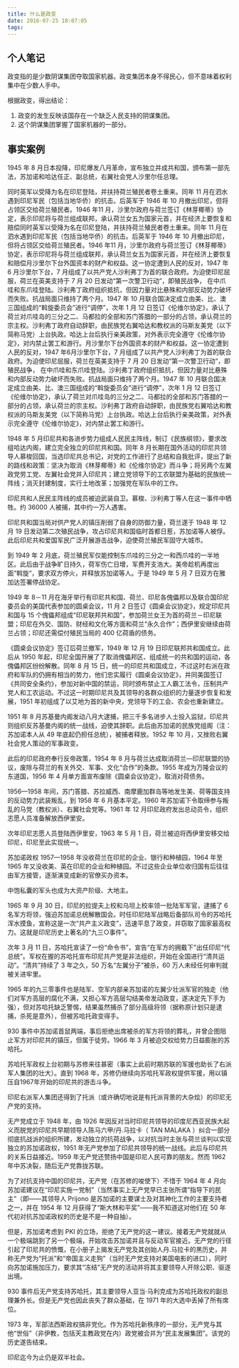 ```yaml
---
title: 什么是政变
date: 2016-07-25 18:07:05
tags: 
---
```


## 个人笔记 ##

政变指的是少数阴谋集团夺取国家机器。政变集团本身不得民心，但不意味着权利集中在少数人手中。

根据政变，得出结论：

1. 政变的发生反映该国存在一个缺乏人民支持的阴谋集团。
2. 这个阴谋集团掌握了国家机器的一部分。

## 事实案例 ##

1945 年 8 月日本投降，印尼爆发八月革命，宣布独立并成共和国，颁布第一部先法，苏加诺和哈达任正、副总统，右翼社会党人沙里尔任总理。

同时英军以受降为名在印尼登陆，并扶持荷兰殖民者卷土重来。同年 11 月在泗水遇到印尼军民（包括当地华侨）的抗击。后英军于 1946 年 10 月撤出印尼，但将占领区交给荷兰殖民者。1946 年11 月，沙里尔政府与荷兰签订《林芽椰蒂》协定，表示印尼将与荷兰组成联邦，承认荷兰女五为国家元首，并在经济上要恢复和赔偿同时英军以受降为名在印尼登陆，并扶持荷兰殖民者卷土重来。同年 11 月在泗水遇到印尼军民（包括当地华侨）的抗击。后英军于 1946 年 10 月撤出印尼，但将占领区交给荷兰殖民者。1946 年11 月，沙里尔政府与荷兰签订《林芽椰蒂》协定，表示印尼将与荷兰组成联邦，承认荷兰女五为国家元首，并在经济上要恢复和赔偿月沙里尔下台外国资本的财产和权益。这一协定遭到人民的反对，1947 年 6 月沙里尔下台，7 月组成了以共产党人沙利弗丁为首的联合政府。为迫使印尼屈服，荷兰在英美支持于 7 月 20 日发动“第一次警卫行动”，即殖民战争， 在中爪哇和东爪哇登陆。沙利弗丁政府组织抵抗，但因力量对比悬殊和内部反动势力破坏而失败。抗战局面只维持了两个月。1947 年 10 月联合国决定成立由美、比、澳三国组成的“斡旋委员会”进行“调停”，次年 1 月 12 日签订《伦维尔协定》，承认了荷兰对爪哇岛的三分之二、马都拉的全部和苏门答腊的一部分的占领，承认荷兰的宗主权。沙利弗丁政府自动辞职，由民族党右翼哈达和教权派的马斯友美党（以下简称马党）上台执政。哈达上台后执行亲美政策，对外表示完全遵守《伦维尔协定》，对内禁止罢工和游行。月沙里尔下台外国资本的财产和权益。这一协定遭到人民的反对，1947 年6月沙里尔下台，7 月组成了以共产党人沙利弗丁为首的联合政府。为迫使印尼屈服，荷兰在英美支持于 7 月 20 日发动“第一次警卫行动”，即殖民战争， 在中爪哇和东爪哇登陆。沙利弗丁政府组织抵抗，但因力量对比悬殊和内部反动势力破坏而失败。抗战局面只维持了两个月。1947 年 10 月联合国决定成立由美、比、澳三国组成的“斡旋委员会”进行“调停”，次年 1 月 12 日签订《伦维尔协定》，承认了荷兰对爪哇岛的三分之二、马都拉的全部和苏门答腊的一部分的占领，承认荷兰的宗主权。沙利弗丁政府自动辞职，由民族党右翼哈达和教权派的马斯友美党（以下简称马党）上台执政。哈达上台后执行亲美政策，对外表示完全遵守《伦维尔协定》，对内禁止罢工和游行。

1948 年 5 月印尼共和各进步势力组成人民民主阵线，制订《民族纲领》，要求改组哈达内阁，建立完全独立的印尼共和国。同年 8 月长期在国外活动的印尼共领导人慕梭回国，当选印尼共总书记，对党的工作进行了总结和自我批评，提出了新的路线和政策：坚决为取消《林芽椰蒂》和《伦维尔协定》而斗争；将另两个左翼政党劳工党、左翼社会党并入印尼共；建立党领导下的工农联盟为基础的民族统一阵线；消灭封建制度，实行土地改革；加强党在军队中的工作。

印尼共和人民民主阵线的成员被迫武装自卫。慕梭、沙利弗丁等人在这一事件中牺牲。约 36000 人被捕，其中约一万人遇害。

印尼共和国当局对供产党人的镇压削弱了自身的防御力量，荷兰遂于 1948 年 12 月 19 日发动第二次殖民战争，攻占印尼共和国临时首都日惹，苏加诺等人被俘。此后印尼共和爱国军民广泛开展游击战争，迫使荷兰殖民军固守大城市。

到 1949 年 2 月底，荷兰殖民军仅能控制东爪哇的三分之一和西爪哇的一半地区。此后由于战争旷日持久，荷军伤亡日增，军费开支浩大。美帝趁机再度出面“斡旋“，要求双方停火，并释放苏加诺等人。于是 1949 年 5  月 7 日双方在雅加达签署停战协定。

1949 年 8－11 月在海牙举行有印尼共和国、荷兰、印尼各傀儡邦以及联合国印尼委员会的美国代表参加的圆桌会议，11 月 2 日签订《圆桌会议协定》，规定印尼共和国与 15 个傀儡邦组成“印尼联邦共和国”，参加荷兰女王为首的荷兰－印尼联盟；印尼在外交、国防、财经和文化等方面和荷兰“永久合作”；西伊里安继续由荷兰占领；印尼还需偿付殖民当局的 400 亿荷盾的债务。

《圆桌会议协定》签订后荷兰撤军，1949 年 12 月 19 日印尼联邦共和国成立。此后从 1950 年起，印尼全国开展了了取消傀儡邦区、组成统一的共和国的运动，各傀儡邦区纷纷解散。同年 8 月 15 日，统一的印尼共和国成立，不过这时右派在政府和军队的仍拥有相当的势力，他们忠实履行《圆桌会议协定》，并同美国签订《共同安全条约》，参加对新中国的禁运，同时颁布禁止工人霸工法令，压制共产党人和工农运动。不过这一时期印尼共及其领导的各群众组织的力量逐步恢复和发展，1951 年初组成了以艾地为首的新中央，党领导下的工会、农会也重新建立。

1951 年 8 月苏基曼内阁发动八月大逮捕，把三千多名进步人士投入监狱，印尼共则组织反苏基曼内阁的统一战线，迫使其辞职。此后由苏加诺的民族党组阁（注：苏加诺本人从 49 年底起仍担任总统），被捕者释放。1952 年 10 月，又挫败右翼社会党人策动的军事政变。

此后的印尼政府奉行反帝政策，1954 年 8 月与荷兰达成取消荷兰—印尼联盟的协议，废除与荷兰的有关外交、军事、文化“合作”的条款。1955 年成为万隆会议的东道国，1956 年 4 月单方面宣布废除《圆桌会议协定》，取消对荷债务。

1956—1958 年间，苏门答腊、苏拉威西、南摩鹿加群岛等地发生美、荷等国支持的反动势力武装叛乱，到 1958 年 6 月基本平定。1960 年苏加诺下令取缔参与叛乱的马党（教权派）、右翼社会党等。1961 年 12 月印尼政府发出总动员令，组织志愿人员准备解放西伊里安。

次年印尼志愿人员登陆西伊里安，1963 年 5 月 1 日，荷兰被迫将西伊里安移交给印尼，印尼至此实现统一。

苏加诺政权 1957—1958 年没收荷兰在印尼的企业、银行和种植园，1964 年至 1965 年又没收美、英在印尼的企业和种植园。不过这些企业单位收归国有后往往由军方接管，逐渐演变成新的官僚买办资本。

中饱私囊的军头也成为大资产阶级、大地主。

1965 年 9 月 30 日，印尼的拉提夫上校和乌坦上校率领一批陆军军官，逮捕了 6 名军方将领，强迫苏加诺总统解散国会。时任印尼陆军战略后备部队司令的苏哈托浑水摸鱼，宣称这是一次“共产主义政变”，迅速平息了政变，并窃取了国家最高权力。这就是印尼历史上著名的“九三○事件”。

次年 3 月 11 日，苏哈托宣读了一份“命令书”，宣告“在军方的拥戴下”出任印尼“代总统”。军权在握的苏哈托宣布印尼共产党是非法组织，开始在全国进行“清共运动”。“清共”持续了 3 年之久，50 万名“左翼分子”被杀，60 万人未经任何审判就被关进牢里。

1965 年的九三零事件也是陆军、空军内部亲苏加诺的左翼少壮派军官的独走（他们对军方高层的腐化不满，又担心军方高层勾结美帝发动政变，遂决定先下手为强），但对苏哈托缺乏警惕，结果虽然捕杀了部分高级将领（据称原计划只是逮捕，杀死是意外），但被苏哈托政变得手。

930 事件中苏加诺首鼠两端，事后拒绝出席被杀的军方将领的葬礼，并曾企图阻止军方对印尼共的镇压，但属于徒劳。1966 年 3 月被迫交权给势力日益膨胀的苏哈托。

苏哈托军政权上台初期与苏修来往甚密（事实上此前时期苏联的军援也助长了右派军人集团的壮大）。直到 1968 年，苏修仍继续向苏哈托军政权提供军援，用以镇压自1967年开始的印尼共的游击斗争。

印尼右派军人集团还得到了托派（或许确切地说是有托派背景的大杂烩）的印尼无产党的支持。

无产党成立于 1948 年，由 1926 年因反对当时印尼共领导的印度尼西亚民族大起义而脱党的印尼共早期领导人陈马六甲/丹.马拉卡（ TAN MALAKA ）纠合一部分彻底抗战派的组织所建，发动独立的抗荷战争，以对抗当时主张与荷兰谈判以实现独立的苏加诺政权，1951 年无产党参加了印尼共领导的统一战线。此后与印尼共的关系日益接近。1959 年无产党还赞扬中国是印尼人民可靠的朋友。然而 1962 年中苏决裂，随后无产党靠拢苏联。

为了对抗支持中国的印尼共，无产党（在苏修的唆使下）不惜于 1964 年 4 月向苏加诺建议在“印尼实施一党制”（当然事实上无产党早已主张所谓“指导下的民主”（即——其领导人 Prijono 是苏加诺的主要谋士及对其神化工作的主要支持者之一，并在 1954 年 12 月获得了“斯大林和平奖”——我不知道这对他们在 50 年代初对抗苏加诺政权的历史是不是一种自抽）。

但是，苏加诺考虑到 PKI 的立场，拒绝了无产党的这一建议。接着无产党就就从一个极端跳到了另一个极端，开始攻击苏加诺并且与反动军官接近。无产党的行径引起了印尼共的愤慨，在小册子上揭发无产党及其创始人丹.马拉卡的黑历史，并称无产党为“托派”和“帝国主义走狗”（当时无产党支持对美国电影的进口），同时向苏加诺施加压力，要求其“冻结”无产党的活动并将其主要领导人开除公职、驱逐出境。

930 事件后无产党支持苏哈托，其主要领导人亚当·马利克成为苏哈托政权的副总理兼外长。但是无产党也因此丧失了群众基础，在 1971 年的大选中丢掉了所有席位。

1973 年，军部法西斯政权搞非党化。作为苏哈托新秩序的一部分，无产党与其他“世俗”（非伊教，包括天主教政党在内）政党被合并为“民主发展集团”。该党的历史遂告结束。

印尼迄今为止仍是双半社会。
